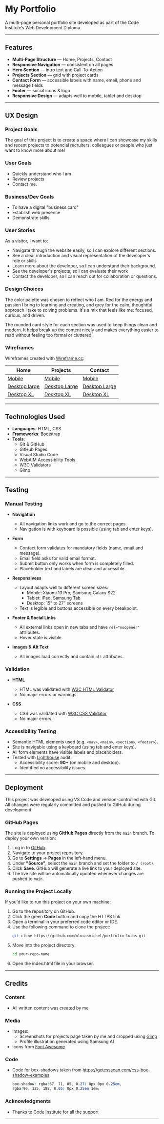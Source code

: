 
# My Portfolio

A multi-page personal portfolio site developed as part of the Code Institute’s Web Development Diploma.

---

## Features

- **Multi-Page Structure** — Home, Projects, Contact  
- **Responsive Navigation** — consistent on all pages  
- **Hero Section** — intro text and Call-To-Action  
- **Projects Section** — grid with project cards  
- **Contact Form** — accessible labels with name, email, phone and message fields
- **Footer** — social icons & logo  
- **Responsive Design** — adapts well to mobile, tablet and desktop

---

## UX Design

### Project Goals
The goal of this project is to create a space where I can showcase my skills and recent projects to potencial recruiters, colleagues or people who just want to know more about me!
### User Goals  
- Quickly understand who I am 
- Review projects
- Contact me.
### Business/Dev Goals  
- To have a digital "business card"
- Establish web presence 
- Demonstrate skills.
### User Stories
As a visitor, I want to: 
- Navigate through the website easily, so I can explore different sections.
- See a clear introduction and visual representation of the developer's role or skills
- Learn more about the developer, so I can understand their background.
- See the developer's projects, so I can evaluate their work
- Contact the developer, so I can reach out for collaboration or questions.

### Design Choices
The color palette was chosen to reflect who I am. Red for the energy and passion I bring to learning and creating, and grey for the calm, thoughtful approach I take to solving problems. It's a mix that feels like me: focused, curious, and driven.

The rounded card style for each section was used to keep things clean and modern. It helps break up the content nicely and makes everything easier to read without feeling too formal or cluttered. 

### Wireframes
Wireframes created with [Wireframe.cc](https://wireframe.cc):

| Home | Projects | Contact |
|--|--|--| 
|[Mobile](https://wireframe.cc/xbEQ7C) | [Mobile](https://wireframe.cc/fFB90Q) |[Mobile](https://wireframe.cc/9ur1d1) | 
|[Desktop large](https://wireframe.cc/wI3rSN) | [Desktop Large](https://wireframe.cc/RGRC3M) |[Desktop Large](https://wireframe.cc/W3wCp4) | 
|[Desktop XL](https://wireframe.cc/Qg8dV0) | [Desktop XL](https://wireframe.cc/tHcuNC) | [Desktop XL](https://wireframe.cc/44l4Af)|

---

## Technologies Used

- **Languages**: HTML, CSS  
- **Frameworks**: Bootstrap
- **Tools**:  
  - Git & GitHub  
  - GitHub Pages  
  - Visual Studio Code  
  - WebAIM Accessibility Tools  
  - W3C Validators
  - Gimp

---

## Testing

### Manual Testing

- **Navigation**
  - All navigation links work and go to the correct pages.
  - Navigation is with keyboard is possible (using tab and enter keys).

- **Form**
  - Contact form validates for mandatory fields (name, email and message).
  - Email field asks for valid email format.
  - Submit button only works when form is completely filled.
  - Placeholder text and labels are clear and accessible.

- **Responsivess**
  - Layout adapts well to different screen sizes:
    - Mobile: Xiaomi 13 Pro, Samsung Galaxy S22
    - Tablet: iPad, Samsung Tab
    - Desktop: 15" to 27” screens
  - Text is legible and buttons accessible on every breakpoint.

- **Footer & Social Links**
  - All external links open in new tabs and have `rel="noopener"` attributes.
  - Hover state is visible.

- **Images & Alt Text**
  - All images load correctly and contain `alt` attributes.


### Validation

- **HTML**
  - HTML was validated with [W3C HTML Validator](https://validator.w3.org/)
  - No major errors or warnings.

- **CSS**
  - CSS was validated with [W3C CSS Validator](https://jigsaw.w3.org/css-validator/)
  - No major errors.


### Accessibility Testing

- Semantic HTML elements used (e.g. `<nav>`, `<main>`, `<section>`, `<footer>`).
- Site is navigable using a keyboard (using tab and enter keys).
- All form elements have visible labels and placeholders.
- Tested with [Lighthouse](https://developer.chrome.com/docs/lighthouse/overview/) audit:
  - Accessibility score: **90+** (on mobile and desktop).
  - Identified no accessibility issues.

---

## Deployment

This project was developed using VS Code and version-controlled with Git. All changes were regularly committed and pushed to GitHub during development.

### GitHub Pages

The site is deployed using **GitHub Pages** directly from the `main` branch. To deploy your own version:

1. Log in to [GitHub](https://github.com).
2. Navigate to your project repository.
3. Go to **Settings** → **Pages** in the left-hand menu.
4. Under **"Source"**, select the `main` branch and set the folder to `/ (root)`.
5. Click **Save**. GitHub will generate a live link to your deployed site.
6. The live site will be automatically updated whenever changes are pushed to `main`.

### Running the Project Locally

If you'd like to run this project on your own machine:

1. Go to the repository on GitHub.
2. Click the green **Code** button and copy the HTTPS link.
3. Open a terminal in your preferred code editor or IDE.
4. Use the following command to clone the project:
   ```bash
   git clone https://github.com/mlucasmichel/portfolio-lucas.git
   ```
5. Move into the project directory:
   ```bash
   cd your-repo-name
   ```
6. Open the index.html file in your browser.

---

## Credits

### Content

- All written content was created by me

### Media

- Images:
  - Screenshots for projects page taken by me and cropped using [Gimp](https://www.gimp.org/)
  - Profile illustration generated using Samsung AI
- Icons from [Font Awesome](https://fontawesome.com/)

### Code

- Code for box-shadows taken from https://getcssscan.com/css-box-shadow-examples
    ```CSS
    box-shadow: rgba(67, 71, 85, 0.27) 0px 0px 0.25em,
    rgba(90, 125, 188, 0.05) 0px 0.25em 1em;
    ```


### Acknowledgments

- Thanks to Code Institute for all the support

---
